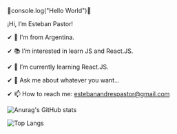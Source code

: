 🎇console.log("Hello World")🎇

¡Hi, I’m Esteban Pastor!

✔ 📍 I'm from Argentina. 

✔ 📚 I’m interested in learn JS and React.JS.

✔ 🌱 I’m currently learning React.JS.

✔ 💬 Ask me about whatever you want...

✔ 📫 How to reach me: estebanandrespastor@gmail.com

![Anurag's GitHub stats](https://github-readme-stats.vercel.app/api?username=estebanpastor&show_icons=true&theme=dracula)

![Top Langs](https://github-readme-stats.vercel.app/api/top-langs/?username=estebanpastor&theme=dracula)



